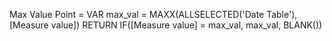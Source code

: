 Max Value Point = 
VAR max_val = MAXX(ALLSELECTED('Date Table'), [Measure value])
RETURN
IF([Measure value] = max_val, max_val, BLANK())
